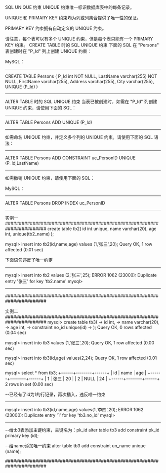 SQL UNIQUE 约束
UNIQUE 约束唯一标识数据库表中的每条记录。

UNIQUE 和 PRIMARY KEY 约束均为列或列集合提供了唯一性的保证。

PRIMARY KEY 约束拥有自动定义的 UNIQUE 约束。

请注意，每个表可以有多个 UNIQUE 约束，但是每个表只能有一个 PRIMARY KEY 约束。
CREATE TABLE 时的 SQL UNIQUE 约束
下面的 SQL 在 "Persons" 表创建时在 "P_Id" 列上创建 UNIQUE 约束：

MySQL：
****************************************************
CREATE TABLE Persons
(
P_Id int NOT NULL,
LastName varchar(255) NOT NULL,
FirstName varchar(255),
Address varchar(255),
City varchar(255),
UNIQUE (P_Id)
)
****************************************************

ALTER TABLE 时的 SQL UNIQUE 约束
当表已被创建时，如需在 "P_Id" 列创建 UNIQUE 约束，请使用下面的 SQL：

****************************************************
ALTER TABLE Persons
ADD UNIQUE (P_Id)
****************************************************

如需命名 UNIQUE 约束，并定义多个列的 UNIQUE 约束，请使用下面的 SQL 语法：

****************************************************
ALTER TABLE Persons
ADD CONSTRAINT uc_PersonID UNIQUE (P_Id,LastName)
****************************************************


如需撤销 UNIQUE 约束，请使用下面的 SQL：

MySQL：
****************************************************
ALTER TABLE Persons
DROP INDEX uc_PersonID
****************************************************

实例一
#######################################################################
create table tb2(
    id int unique,
    name varchar(20),
    age int,
    unique(tb2_name)
);

mysql> insert into tb2(id,name,age) values (1,'张三',20);
Query OK, 1 row affected (0.01 sec)

下面语句违反了唯一约定
****************************************************
mysql> insert into tb2 values (2,'张三',25);
ERROR 1062 (23000): Duplicate entry '张三' for key 'tb2.name'
mysql> 
****************************************************
#######################################################################

实例二
#######################################################################
mysql> create table tb3(
    -> id int,
    -> name varchar(20),
    -> age int,
    -> constraint no_id unique(id)
    -> );
Query OK, 0 rows affected (0.04 sec)

mysql> insert into tb3 values (1,'张三',20);
Query OK, 1 row affected (0.00 sec)

mysql> insert into tb3(id,age) values(2,24);
Query OK, 1 row affected (0.01 sec)

mysql> select * from tb3;
+------+--------+------+
| id   | name   | age  |
+------+--------+------+
|    1 | 张三   |   20 |
|    2 | NULL   |   24 |
+------+--------+------+
2 rows in set (0.00 sec)

--已经有了id为1的行记录，再次插入，违反唯一约束
****************************************************
mysql> insert into tb3(id,name,age) values(1,'李四',20);
ERROR 1062 (23000): Duplicate entry '1' for key 'tb3.no_id'
mysql> 
****************************************************

--给tb3表添加主键约束，主键名为：pk_id
alter table tb3 add constraint pk_id primary key (id);

--给name添加唯一约束
alter table tb3 add constraint un_name unique (name);


#######################################################################

